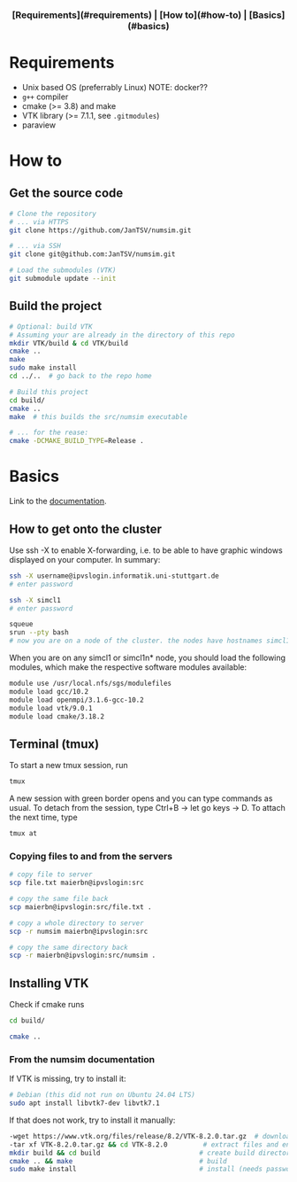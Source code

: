 <div align="center">
<h3>
[Requirements](#requirements) | [How to](#how-to) | [Basics](#basics)
</h3>
</div>

# Requirements

- Unix based OS (preferrably Linux) NOTE: docker??
- `g++` compiler
- cmake (>= 3.8) and make
- VTK library (>= 7.1.1, see `.gitmodules`)
- paraview

# How to

## Get the source code

```bash
# Clone the repository
# ... via HTTPS
git clone https://github.com/JanTSV/numsim.git

# ... via SSH
git clone git@github.com:JanTSV/numsim.git

# Load the submodules (VTK)
git submodule update --init
```

## Build the project

```bash
# Optional: build VTK
# Assuming your are already in the directory of this repo
mkdir VTK/build & cd VTK/build
cmake ..
make
sudo make install
cd ../..  # go back to the repo home

# Build this project
cd build/
cmake ..
make  # this builds the src/numsim executable

# ... for the rease:
cmake -DCMAKE_BUILD_TYPE=Release .
```

# Basics

Link to the [documentation](https://numsim-exercises.readthedocs.io/en/latest/).

## How to get onto the cluster

Use ssh -X to enable X-forwarding, i.e. to be able to have graphic windows displayed on your computer. In summary:
```bash
ssh -X username@ipvslogin.informatik.uni-stuttgart.de
# enter password

ssh -X simcl1
# enter password

squeue
srun --pty bash
# now you are on a node of the cluster. the nodes have hostnames simcl1n1 - simcl1n4
```

When you are on any simcl1 or simcl1n* node, you should load the following modules, which make the respective software modules available:
```bash
module use /usr/local.nfs/sgs/modulefiles
module load gcc/10.2
module load openmpi/3.1.6-gcc-10.2
module load vtk/9.0.1
module load cmake/3.18.2
```

## Terminal (tmux)

To start a new tmux session, run
```bash
tmux
```

A new session with green border opens and you can type commands as usual. To detach from the session, type Ctrl+B → let go keys → D. To attach the next time, type
```bash
tmux at
```

### Copying files to and from the servers

```bash
# copy file to server
scp file.txt maierbn@ipvslogin:src

# copy the same file back
scp maierbn@ipvslogin:src/file.txt .

# copy a whole directory to server
scp -r numsim maierbn@ipvslogin:src

# copy the same directory back
scp -r maierbn@ipvslogin:src/numsim .
```

## Installing VTK

Check if cmake runs
```bash
cd build/

cmake ..
```


### From the numsim documentation

If VTK is missing, try to install it:
```bash
# Debian (this did not run on Ubuntu 24.04 LTS)
sudo apt install libvtk7-dev libvtk7.1
```

If that does not work, try to install it manually:
```bash
-wget https://www.vtk.org/files/release/8.2/VTK-8.2.0.tar.gz  # download source archive
-tar xf VTK-8.2.0.tar.gz && cd VTK-8.2.0         # extract files and enter directory
mkdir build && cd build                         # create build directory
cmake .. && make                                # build
sudo make install                               # install (needs password)
```